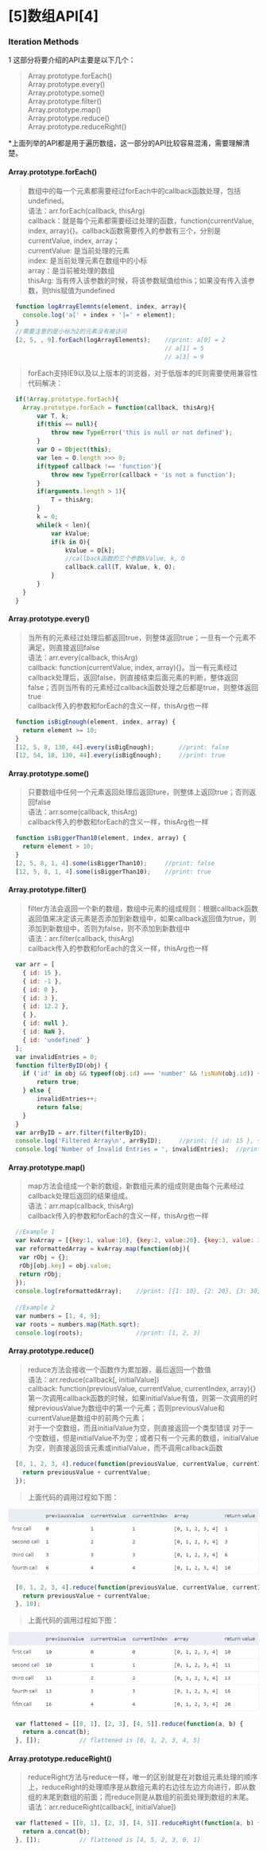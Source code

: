 # [5]数组API[4]
### Iteration Methods
1 这部分将要介绍的API主要是以下几个：
> Array.prototype.forEach()  
> Array.prototype.every()  
> Array.prototype.some()  
> Array.prototype.filter()  
> Array.prototype.map()  
> Array.prototype.reduce()  
> Array.prototype.reduceRight()  

*上面列举的API都是用于遍历数组，这一部分的API比较容易混淆，需要理解清楚。

#### Array.prototype.forEach()
> 数组中的每一个元素都需要经过forEach中的callback函数处理，包括undefined。  
> 语法：arr.forEach(callback, thisArg)  
> callback：就是每个元素都需要经过处理的函数，function(currentValue, index, array){}。callback函数需要传入的参数有三个，分别是currentValue, index, array；    
> currentValue: 是当前处理的元素  
> index: 是当前处理元素在数组中的小标  
> array：是当前被处理的数组  
> thisArg: 当有传入该参数的时候，将该参数赋值给this；如果没有传入该参数，则this赋值为undefined  

```JavaScript
  function logArrayElemnts(element, index, array){
    console.log('a[' + index + ']=' + element);
  }
  //需要注意的是小标为2的元素没有被访问
  [2, 5, , 9].forEach(logArrayElements);	//print: a[0] = 2
											// a[1] = 5
											// a[3] = 9
```
> forEach支持IE9以及以上版本的浏览器，对于低版本的IE则需要使用兼容性代码解决：

```JavaScript
  if(!Array.prototype.forEach){
  	Array.prototype.forEach = function(callback, thisArg){
  		var T, k;
  		if(this == null){
  			throw new TypeError('this is null or not defined');
  		}
  		var O = Object(this);
  		var len = O.length >>> 0;
  		if(typeof callback !== 'function'){
  			throw new TypeError(callback + 'is not a function');
  		}
  		if(arguments.length > 1){
  			T = thisArg;
  		}
  		k = 0;
  		while(k < len){
  			var kValue;
  			if(k in O){
  				kValue = O[k];
  				//callback函数的三个参数kValue, k, O
  				callback.call(T, kValue, k, O);
  			}
  		}
  	}
  }
```

#### Array.prototype.every()
> 当所有的元素经过处理后都返回true，则整体返回true；一旦有一个元素不满足，则直接返回false   
> 语法：arr.every(callback, thisArg)  
> callback: function(currentValue, index, array){}。当一有元素经过callback处理后，返回false，则直接结束后面元素的判断，整体返回false；否则当所有的元素经过callback函数处理之后都是true，则整体返回true    
> callback传入的参数和forEach的含义一样，thisArg也一样  

```JavaScript
  function isBigEnough(element, index, array) {
    return element >= 10;
  }
  [12, 5, 8, 130, 44].every(isBigEnough);   	//print: false
  [12, 54, 18, 130, 44].every(isBigEnough); 	//print: true
```

#### Array.prototype.some()
> 只要数组中任何一个元素返回处理后返回ture，则整体上返回true；否则返回false  
> 语法：arr.some(callback, thisArg)    
> callback传入的参数和forEach的含义一样，thisArg也一样   

```JavaScript
  function isBiggerThan10(element, index, array) {
  	return element > 10;
  }
  [2, 5, 8, 1, 4].some(isBiggerThan10);  	//print: false
  [12, 5, 8, 1, 4].some(isBiggerThan10); 	//print: true
```

#### Array.prototype.filter()
> filter方法会返回一个新的数组，数组中元素的组成规则：根据callback函数返回值来决定该元素是否添加到新数组中，如果callback返回值为true，则添加到新数组中，否则为false，则不添加到新数组中  
> 语法：arr.filter(callback, thisArg)  
> callback传入的参数和forEach的含义一样，thisArg也一样   

```JavaScript
  var arr = [
    { id: 15 },
    { id: -1 },
    { id: 0 },
    { id: 3 },
    { id: 12.2 },
    { },
    { id: null },
    { id: NaN },
    { id: 'undefined' }
  ];
  var invalidEntries = 0;
  function filterByID(obj) {
  	if ('id' in obj && typeof(obj.id) === 'number' && !isNaN(obj.id)) {
    	return true;
  	} else {
    	invalidEntries++;
    	return false;
   	}
  }
  var arrByID = arr.filter(filterByID);
  console.log('Filtered Array\n', arrByID); 	//print: [{ id: 15 }, { id: -1 }, { id: 0 }, { id: 3 }, { id: 12.2 }]
  console.log('Number of Invalid Entries = ', invalidEntries); 	//print: 4
```

#### Array.prototype.map()
> map方法会组成一个新的数组，新数组元素的组成则是由每个元素经过callback处理后返回的结果组成。  
> 语法：arr.map(callback, thisArg)  
> callback传入的参数和forEach的含义一样，thisArg也一样   

```JavaScript
  //Example 1
  var kvArray = [{key:1, value:10}, {key:2, value:20}, {key:3, value: 30}];
  var reformattedArray = kvArray.map(function(obj){ 
   var rObj = {};
   rObj[obj.key] = obj.value;
   return rObj;
  });
  console.log(reformattedArray);	//print: [{1: 10}, {2: 20}, {3: 30}]

  //Example 2
  var numbers = [1, 4, 9];
  var roots = numbers.map(Math.sqrt);
  console.log(roots);				//print: [1, 2, 3]
```

#### Array.prototype.reduce()
> reduce方法会接收一个函数作为累加器，最后返回一个数值  
> 语法：arr.reduce(callback[, initialValue])  
> callback: function(previousValue, currentValue, currentIndex, array){}  
> 第一次调用callback函数的时候，如果initialValue有值，则第一次调用的时候previousValue为数组中的第一个元素；否则previousValue和currentValue是数组中的前两个元素；  
> 对于一个空数组，而且initialValue为空，则直接返回一个类型错误
> 对于一个空数组，但是initialValue不为空；或者只有一个元素的数组，initialValue为空，则直接返回该元素或initialValue，而不调用callback函数    

```JavaScript
  [0, 1, 2, 3, 4].reduce(function(previousValue, currentValue, currentIndex, array) {
    return previousValue + currentValue;
  });
```
> 上面代码的调用过程如下图：

![reduce调用过程](https://github.com/ScholatLouis/ScholatLouis.github.io/blob/master/BlogImg/array/ArrayFirst.png)

```JavaScript
  [0, 1, 2, 3, 4].reduce(function(previousValue, currentValue, currentIndex, array) {
  	return previousValue + currentValue;
  }, 10);
```
> 上面代码的调用过程如下图：

![reduce调用过程](https://github.com/ScholatLouis/ScholatLouis.github.io/blob/master/BlogImg/array/ArraySecond.png)

```JavaScript
  var flattened = [[0, 1], [2, 3], [4, 5]].reduce(function(a, b) {
  	return a.concat(b);
  }, []); 			// flattened is [0, 1, 2, 3, 4, 5]
```

#### Array.prototype.reduceRight()
> reduceRight方法与reduce一样，唯一的区别就是在对数组元素处理的顺序上，reduceRight的处理顺序是从数组元素的右边往左边方向进行，即从数组的末尾到数组的前面；而reduce则是从数组的前面处理到数组的末尾。  
> 语法：arr.reduceRight(callback[, initialValue])

```JavaScript
  var flattened = [[0, 1], [2, 3], [4, 5]].reduceRight(function(a, b) {
    return a.concat(b);
  }, []);			// flattened is [4, 5, 2, 3, 0, 1]
```
